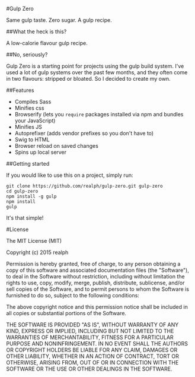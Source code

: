#Gulp Zero

Same gulp taste. Zero sugar. A gulp recipe.

##What the heck is this?

A low-calorie flavour gulp recipe.

##No, seriously?

Gulp Zero is a starting point for projects using the gulp build system. I've used a lot of gulp systems over the past few months, and they often come in two flavours: stripped or bloated. So I decided to create my own.

##Features
- Compiles Sass
- Minifies css
- Browserify (lets you `require` packages installed via npm and bundles your JavaScript)
- Minifies JS
- Autoprefixer (adds vendor prefixes so you don't have to)
- Swig to HTML
- Browser reload on saved changes
- Spins up local server

##Getting started

If you would like to use this on a project, simply run:

    git clone https://github.com/realph/gulp-zero.git gulp-zero
    cd gulp-zero
    npm install -g gulp
    npm install
    gulp

It's that simple!

#License

The MIT License (MIT)

Copyright (c) 2015 realph

Permission is hereby granted, free of charge, to any person obtaining a copy
of this software and associated documentation files (the "Software"), to deal
in the Software without restriction, including without limitation the rights
to use, copy, modify, merge, publish, distribute, sublicense, and/or sell
copies of the Software, and to permit persons to whom the Software is
furnished to do so, subject to the following conditions:

The above copyright notice and this permission notice shall be included in all
copies or substantial portions of the Software.

THE SOFTWARE IS PROVIDED "AS IS", WITHOUT WARRANTY OF ANY KIND, EXPRESS OR
IMPLIED, INCLUDING BUT NOT LIMITED TO THE WARRANTIES OF MERCHANTABILITY,
FITNESS FOR A PARTICULAR PURPOSE AND NONINFRINGEMENT. IN NO EVENT SHALL THE
AUTHORS OR COPYRIGHT HOLDERS BE LIABLE FOR ANY CLAIM, DAMAGES OR OTHER
LIABILITY, WHETHER IN AN ACTION OF CONTRACT, TORT OR OTHERWISE, ARISING FROM,
OUT OF OR IN CONNECTION WITH THE SOFTWARE OR THE USE OR OTHER DEALINGS IN THE
SOFTWARE.
